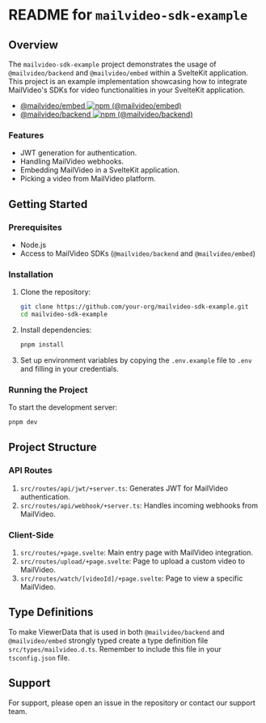 # README for `mailvideo-sdk-example`

## Overview

The `mailvideo-sdk-example` project demonstrates the usage of `@mailvideo/backend` and `@mailvideo/embed` within a SvelteKit application. This project is an example implementation showcasing how to integrate MailVideo's SDKs for video functionalities in your SvelteKit application.

-   [@mailvideo/embed ![npm (@mailvideo/embed)](https://img.shields.io/npm/v/@mailvideo/embed)](https://www.npmjs.com/package/@mailvideo/embed)
-   [@mailvideo/backend ![npm (@mailvideo/backend)](https://img.shields.io/npm/v/@mailvideo/backend)](https://www.npmjs.com/package/@mailvideo/backend)

### Features

-   JWT generation for authentication.
-   Handling MailVideo webhooks.
-   Embedding MailVideo in a SvelteKit application.
-   Picking a video from MailVideo platform.

## Getting Started

### Prerequisites

-   Node.js
-   Access to MailVideo SDKs (`@mailvideo/backend` and `@mailvideo/embed`)

### Installation

1. Clone the repository:

    ```bash
    git clone https://github.com/your-org/mailvideo-sdk-example.git
    cd mailvideo-sdk-example
    ```

2. Install dependencies:

    ```bash
    pnpm install
    ```

3. Set up environment variables by copying the `.env.example` file to `.env` and filling in your credentials.

### Running the Project

To start the development server:

```bash
pnpm dev
```

## Project Structure

### API Routes

1. `src/routes/api/jwt/+server.ts`: Generates JWT for MailVideo authentication.
2. `src/routes/api/webhook/+server.ts`: Handles incoming webhooks from MailVideo.

### Client-Side

1. `src/routes/+page.svelte`: Main entry page with MailVideo integration.
1. `src/routes/upload/+page.svelte`: Page to upload a custom video to MailVideo.
1. `src/routes/watch/[videoId]/+page.svelte`: Page to view a specific MailVideo.

## Type Definitions

To make ViewerData that is used in both `@mailvideo/backend` and `@mailvideo/embed` strongly typed create a type definition file `src/types/mailvideo.d.ts`. Remember to include this file in your `tsconfig.json` file.

## Support

For support, please open an issue in the repository or contact our support team.
